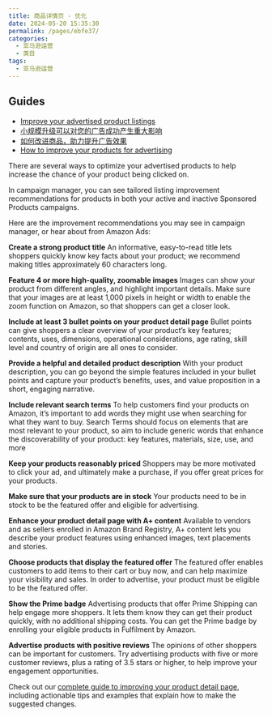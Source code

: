 ```yaml
---
title: 商品详情页 - 优化
date: 2024-05-20 15:35:30
permalink: /pages/ebfe37/
categories: 
  - 亚马逊运营
  - 类目
tags: 
  - 亚马逊运营
---
```


## Guides

- [Improve your advertised product listings](https://advertising.amazon.com/help/GXAMM4S99TTG2Y57)
- [小规模升级可以对您的广告成功产生重大影响](https://advertising.amazon.com/library/guides/improve-product-listing-for-success/)
- [如何改进商品，助力提升广告效果](https://advertising.amazon.com/library/guides/improve-your-products-for-advertising)
- [How to improve your products for advertising](https://advertising.amazon.com/en-us/library/guides/improve-your-products-for-advertising)

There are several ways to optimize your advertised products to help increase the chance of your product being clicked on.

In campaign manager, you can see tailored listing improvement recommendations for products in both your active and inactive Sponsored Products campaigns.

Here are the improvement recommendations you may see in campaign manager, or hear about from Amazon Ads:

**Create a strong product title**
An informative, easy-to-read title lets shoppers quickly know key facts about your product; we recommend making titles approximately 60 characters long.

**Feature 4 or more high-quality, zoomable images**
Images can show your product from different angles, and highlight important details. Make sure that your images are at least 1,000 pixels in height or width to enable the zoom function on Amazon, so that shoppers can get a closer look.

**Include at least 3 bullet points on your product detail page**
Bullet points can give shoppers a clear overview of your product’s key features; contents, uses, dimensions, operational considerations, age rating, skill level and country of origin are all ones to consider.

**Provide a helpful and detailed product description**
With your product description, you can go beyond the simple features included in your bullet points and capture your product’s benefits, uses, and value proposition in a short, engaging narrative.

**Include relevant search terms**
To help customers find your products on Amazon, it’s important to add words they might use when searching for what they want to buy. Search Terms should focus on elements that are most relevant to your product, so aim to include generic words that enhance the discoverability of your product: key features, materials, size, use, and more

**Keep your products reasonably priced**
Shoppers may be more motivated to click your ad, and ultimately make a purchase, if you offer great prices for your products.

**Make sure that your products are in stock**
Your products need to be in stock to be the featured offer and eligible for advertising.

**Enhance your product detail page with A+ content**
Available to vendors and as sellers enrolled in Amazon Brand Registry, A+ content lets you describe your product features using enhanced images, text placements and stories.

**Choose products that display the featured offer**
The featured offer enables customers to add items to their cart or buy now, and can help maximize your visibility and sales. In order to advertise, your product must be eligible to be the featured offer.

**Show the Prime badge**
Advertising products that offer Prime Shipping can help engage more shoppers. It lets them know they can get their product quickly, with no additional shipping costs. You can get the Prime badge by enrolling your eligible products in Fulfilment by Amazon.

**Advertise products with positive reviews**
The opinions of other shoppers can be important for customers. Try advertising products with five or more customer reviews, plus a rating of 3.5 stars or higher, to help improve your engagement opportunities.

Check out our [complete guide to improving your product detail page](https://advertising.amazon.com/en-us/library/guides/improve-your-products-for-advertising), including actionable tips and examples that explain how to make the suggested changes.
